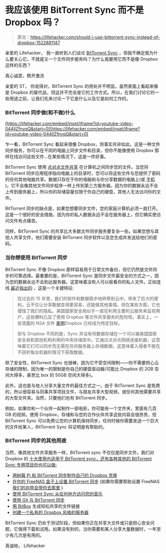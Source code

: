 # 我应该使用 BitTorrent Sync 而不是 Dropbox 吗？

> 原文：<https://lifehacker.com/should-i-use-bittorrent-sync-instead-of-dropbox-1522881147>

亲爱的 Lifehacker，
我一直听到人们谈论 [BitTorrent Sync](https://lifehacker.com/bittorrent-sync-keeps-your-files-in-sync-skips-the-ins-478810621) ，但我不确定我为什么要关心它。不就是又一个文件同步服务吗？为什么我要用它而不是像 Dropbox 这样的东西？



真心诚意，劈开激流

亲爱的 ST，
你说得对，BitTorrent Sync 的用处并不明显。虽然表面上看起来像是 Dropbox 的替代品，但这并不完全是它的工作方式。所以，在我们讨论它的一些用途之前，让我们先来讨论一下它是什么以及它是如何工作的。

### BitTorrent 同步做(和不做)什么

 [https://lifehacker.com/embed/inset/iframe?id=youtube-video-044jIZfnyqQ&start=0](https://lifehacker.com/embed/inset/iframe?id=youtube-video-044jIZfnyqQ&start=0) 

乍一看，BitTorrent Sync 看起来很像 Dropbox，但事实并非如此。这是一种文件同步服务，你可以在不同的电脑上同步文件和目录，但你不能像使用 Dropbox 那样在线访问这些文件...在某些情况下，这是一件好事。

BitTorrent Sync 使用 [点对点文件共享](https://lifehacker.com/a-beginners-guide-to-bittorrent-285489) 在计算机之间同步您的文件。当您将 BitTorrent 同步应用程序指向电脑上的目录时，您可以将这些文件与您提供了密码的任何其他电脑共享。数据只存在于你的电脑和与你分享数据的电脑上(或 [手机](http://getsync.com/get-started/mobile) )。它不会像其他文件同步程序一样上传到第三方服务器。因为你的数据永远不会上传到服务器上，所以你的存储容量仅限于你自己的硬盘，其他人无法访问你的文件。

BitTorrent 同步的缺点是，如果您想要同步文件，您的家庭计算机必须一直打开。这是一个很好的安全措施，因为你的私人数据永远不会在服务器上，但它确实使访问文件有点痛苦。

同样，BitTorrent Sync 的共享比大多数文件同步服务要复杂一些。如果您想与其他人共享文件，他们需要安装 BitTorrent 同步软件以及您生成并发送给他们的密码。

### 当你想使用 BitTorrent 同步

BitTorrent Sync 不像 Dropbox 那样容易用于日常文件备份，但它仍然是文件同步的可靠选择。最重要的是，BitTorrent Sync 是同步文件最安全的方式之一，因为您的数据永远不会到达服务器。这意味着没有人可以偷看你的私人文件。正如连线 [最近指出的](http://www.wired.com/business/2014/02/bittorrent-sync/) ，这是一个关键特征:

> 在过去的 15 年里，我们的软件和数据稳步地转移到云中，带来了巨大的便利。云不仅让分享数据变得更容易，还能做其他事情。但在某些方面，它也侵蚀了我们的隐私。美国国家安全局似乎一直在利用主要的云服务来监视用户，这些爆料凸显了使用 Dropbox 等文件共享服务的危险性。事实上，一些泄露的 NSA 文件 [表明](http://www.theguardian.com/world/2013/jun/06/us-tech-giants-nsa-data)Dropbox 已经成为特定目标。
> 
> 但与 Dropbox 不同的是，Sync 并没有将数据存储在一个可以被美国国家安全局和其他机构利用的中央存储库中。它通过点对点网络连接机器，这意味着它们可以同步而无需在任何服务器上存储数据。这意味着入侵者不能在不窃听每台机器的情况下获取数据。

除了安全性，BitTorrent Sync 也很棒，因为它不受空间限制——你不需要担心云存储的限制，因为唯一的限制是你自己的硬盘驱动器(可能比 Dropbox 的 2GB 空间大得多，甚至比 box 的 50GB 空间大得多)。

此外，这也是与他人分享大量文件的最佳方式之一。由于 BitTorrent Sync 是免费的，所以很容易与同事共享项目文件，与朋友共享大型视频，或任何其他需要共享的大型文件夹。当然，只要他们也有 BitTorrent 同步。

例如，如果你和一个伙伴一起制作一部电影，你可能有一个文件夹，里面有几百 GB 的视频。使用 Dropbox，存储和与您的合作伙伴共享这些内容会很昂贵，但 BitTorrent Sync 可以免费让您的计算机保持同步。任何时候你需要发送一个巨大的文件给某人，BitTorrent Sync 将证明是有帮助的。

### BitTorrent 同步的其他用途

当然，像其他文件共享服务一样，BitTorrent sync 不仅仅是同步文件。我们对 Dropbox 的 [十大使用也适用于 BitTorrent sync，还有各种其他的 BitTorrent Sync 专用项目你也可以做:](https://lifehacker.com/top-10-clever-uses-for-dropbox-5933884)

*   [用树莓 Pi 和 BitTorrent 同步制作自己的 Dropbox 克隆](http://lifehacker.com/roll-your-own-dropbox-clone-with-a-raspberry-pi-and-bit-1177788866)
*   [在你的 FreeNAS 盒子上设置 BitTorrent 同步](http://blog.bittorrent.com/2014/02/11/sync-hacks-how-to-set-up-freenas-with-bittorrent-sync-using-a-plugin/) (如果你需要帮助设置 FreeNAS [我们的向导会带你去那里](http://lifehacker.com/turn-an-old-computer-into-a-do-anything-home-server-wit-510023147) )
*   [使用 BitTorrent Sync 从任何地方访问您的音乐](http://evolver.fm/2014/01/15/how-to-play-your-music-downloads-from-anywhere/)
*   [使用 Git 与 BitTorrent 同步](http://octodecillion.com/blog/using-git-with-bittorrent-sync/)
*   [用 BitBox](http://blog.bittorrent.com/2013/12/03/sync-hacks-bitbox-generates-unique-url-for-your-sync-files-built-on-sync-api/#more-3280) 生成轻松共享的文件链接
*   [创建一个私有的 Dropbox 风格的服务器](http://igaret.com/tutorials/create-dropbox-file-host-using-bittorrent-sync)

BitTorrent Sync 仍处于测试阶段，但如果你正在共享大文件或只是担心安全问题，它值得下载和试用。如果没有别的，当你需要和某人分享大量数据时，一年至少有几次是有用的。

真诚地，
Lifehacker